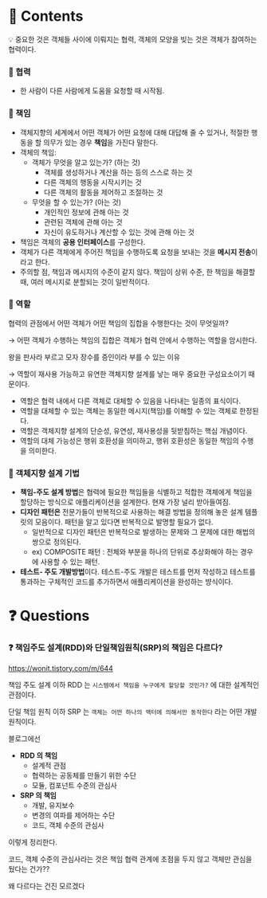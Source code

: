 # 📌 Contents

<aside>
💡 중요한 것은 객체들 사이에 이뤄지는 협력,
객체의 모양을 빚는 것은 객체가 참여하는 협력이다.

</aside>

### 📌 협력

- 한 사람이 다른 사람에게 도움을 요청할 때 시작됨.

### 📌 책임

- 객체지향의 세계에서 어떤 객체가 어떤 요청에 대해 대답해 줄 수 있거나, 적절한 행동을 할 의무가 있는 경우 **********책임**********을 가진다 말한다.
- 객체의 책임:
    - 객체가 무엇을 알고 있는가? (하는 것)
        - 객체를 생성하거나 계산을 하는 등의 스스로 하는 것
        - 다른 객체의 행동을 시작시키는 것
        - 다른 객체의 활동을 제어하고 조절하는 것
    - 무엇을 할 수 있는가? (아는 것)
        - 개인적인 정보에 관해 아는 것
        - 관련된 객체에 관해 아는 것
        - 자신이 유도하거나 계산할 수 있는 것에 관해 아는 것
- 책임은 객체의 **************************************공용 인터페이스**************************************를 구성한다.
- 객체가 다른 객체에게 주어진 책임을 수행하도록 요청을 보내는 것을 **메시지 전송**이라고 한다.
- 주의할 점, 책임과 메시지의 수준이 같지 않다. 책임이 상위 수준, 한 책임을 해결할 때, 여러 메시지로 분할되는 것이 일반적이다.

### 📌 역할

협력의 관점에서 어떤 객체가 어떤 책임의 집합을 수행한다는 것이 무엇일까?

→ 어떤 객체가 수행하는 책임의 집합은 객체가 협력 안에서 수행하는 역할을 암시한다.

왕을 판사라 부르고 모자 장수를 증인이라 부를 수 있는 이유

→ 역할이 재사용 가능하고 유연한 객체지향 설계를 낳는 매우 중요한 구성요소이기 때문이다.

- 역할은 협력 내에서 다른 객체로 대체할 수 있음을 나타내는 일종의 표식이다.
- 역할을 대체할 수 있는 객체는 동일한 메시지(책임)를 이해할 수 있는 객체로 한정된다.
- 역할은 객체지향 설계의 단순성, 유연성, 재사용성을 뒷받침하는 핵심 개념이다.
- 역할의 대체 가능성은 행위 호환성을 의미하고, 행위 호환성은 동일한 책임의 수행을 의미한다.

### 📌 객체지향 설계 기법

- **책임-주도 설계 방법**은 협력에 필요한 책임들을 식별하고 적합한 객체에게 책임을 할당하는 방식으로 애플리케이션을 설계한다. 현재 가장 널리 받아들여짐.
- **디자인 패턴은** 전문가들이 반복적으로 사용하는 해결 방법을 정의해 놓은 설계 템플릿의 모음이다. 패턴을 알고 있다면 반복적으로 발명할 필요가 없다.
    - 일반적으로 디자인 패턴은 반복적으로 발생하는 문제와 그 문제에 대한 해법의 쌍으로 정의된다.
    - ex) COMPOSITE 패턴 : 전체와 부분을 하나의 단위로 추상화해야 하는 경우에 사용할 수 있는 패턴.
- **테스트- 주도 개발방법**이다. 테스트-주도 개발은 테스트를 먼저 작성하고 테스트를 통과하는 구체적인 코드를 추가하면서 애플리케이션을 완성하는 뱡식이다.

# ❓ Questions

### ❓ 책임주도 설계(RDD)와 단일책임원칙(SRP)의 책임은 다르다?

https://wonit.tistory.com/m/644

책임 주도 설계 이하 RDD 는 `시스템에서 책임을 누구에게 할당할 것인가?` 에 대한 설계적인 관점이다.

단일 책임 원칙 이하 SRP 는 `객체는 어떤 하나의 액터에 의해서만 동작한다` 라는 어떤 개발 원칙이다.

블로그에선

- **RDD 의 책임**
    - 설계적 관점
    - 협력하는 공동체를 만들기 위한 수단
    - 모듈, 컴포넌트 수준의 관심사
- **SRP 의 책임**
    - 개발, 유지보수
    - 변경의 여파를 제어하는 수단
    - 코드, 객체 수준의 관심사

이렇게 정리한다.

코드, 객체 수준의 관심사라는 것은 책임 협력 관계에 초점을 두지 않고 객체만 관심을 뒀다는 건가??

왜 다르다는 건진 모르겠다
